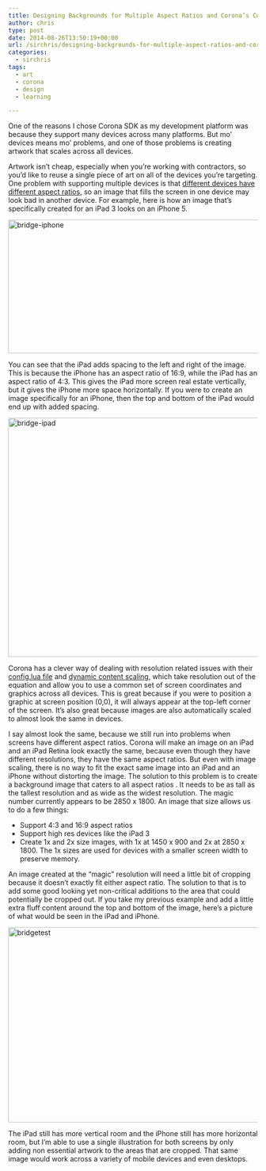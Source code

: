 ```yaml
---
title: Designing Backgrounds for Multiple Aspect Ratios and Corona’s Config.lua
author: chris
type: post
date: 2014-08-26T13:50:19+00:00
url: /sirchris/designing-backgrounds-for-multiple-aspect-ratios-and-coronas-config-lua/
categories:
  - sirchris
tags:
  - art
  - corona
  - design
  - learning

---
```

One of the reasons I chose Corona SDK as my development platform was because they support many devices across many platforms. But mo&#8217; devices means mo&#8217; problems, and one of those problems is creating artwork that scales across all devices.
<!--more-->

Artwork isn&#8217;t cheap, especially when you&#8217;re working with contractors, so you&#8217;d like to reuse a single piece of art on all of the devices you&#8217;re targeting. One problem with supporting multiple devices is that [different devices have different aspect ratios][1], so an image that fills the screen in one device may look bad in another device. For example, here is how an image that&#8217;s specifically created for an iPad 3 looks on an iPhone 5.

<div class="inlineimg">
  <img src="/wp-content/uploads/2014/08/bridge-iphone.png" alt="bridge-iphone" width="532" height="270" class="alignnone size-full wp-image-1054"  />
</div>

You can see that the iPad adds spacing to the left and right of the image. This is because the iPhone has an aspect ratio of 16:9, while the iPad has an aspect ratio of 4:3. This gives the iPad more screen real estate vertically, but it gives the iPhone more space horizontally. If you were to create an image specifically for an iPhone, then the top and bottom of the iPad would end up with added spacing.

<div class="inlineimg">
  <img src="/wp-content/uploads/2014/08/bridge-ipad.png" alt="bridge-ipad" width="625" height="483" class="alignnone size-large wp-image-1056"  />
</div>

Corona has a clever way of dealing with resolution related issues with their [config.lua file][2] and [dynamic content scaling][3], which take resolution out of the equation and allow you to use a common set of screen coordinates and graphics across all devices. This is great because if you were to position a graphic at screen position (0,0), it will always appear at the top-left corner of the screen. It&#8217;s also great because images are also automatically scaled to almost look the same in devices.

I say almost look the same, because we still run into problems when screens have different aspect ratios. Corona will make an image on an iPad and an iPad Retina look exactly the same, because even though they have different resolutions, they have the same aspect ratios. But even with image scaling, there is no way to fit the exact same image into an iPad and an iPhone without distorting the image. The solution to this problem is to create a background image that caters to all aspect ratios . It needs to be as tall as the tallest resolution and as wide as the widest resolution. The magic number currently appears to be 2850 x 1800. An image that size allows us to do a few things:

  * Support 4:3 and 16:9 aspect ratios
  * Support high res devices like the iPad 3
  * Create 1x and 2x size images, with 1x at 1450 x 900 and 2x at 2850 x 1800. The 1x sizes are used for devices with a smaller screen width to preserve memory.

An image created at the &#8220;magic&#8221; resolution will need a little bit of cropping because it doesn&#8217;t exactly fit either aspect ratio. The solution to that is to add some good looking yet non-critical additions to the area that could potentially be cropped out. If you take my previous example and add a little extra fluff content around the top and bottom of the image, here&#8217;s a picture of what would be seen in the iPad and iPhone.

<div class="inlineimg">
  <img src="/wp-content/uploads/2014/08/bridgetest.jpg" alt="bridgetest" width="625" height="394" class="alignnone size-large wp-image-1049" />
</div>

The iPad still has more vertical room and the iPhone still has more horizontal room, but I&#8217;m able to use a single illustration for both screens by only adding non essential artwork to the areas that are cropped. That same image would work across a variety of mobile devices and even desktops.

 [1]: http://mediag.com/news/popular-screen-resolutions-designing-for-all/
 [2]: http://coronalabs.com/blog/2013/09/10/modernizing-the-config-lua/
 [3]: http://docs.coronalabs.com/guide/basics/configSettings/#dynamicscaling